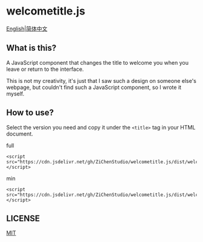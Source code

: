 # welcometitle.js

[English](./README.md)|[简体中文](./doc/README_zh-CN.md)

## What is this?

A JavaScript component that changes the title to welcome you when you leave or return to the interface.

This is not my creativity, it's just that I saw such a design on someone else's webpage, but couldn't find such a JavaScript component, so I wrote it myself.

## How to use?

Select the version you need and copy it under the `<title>` tag in your HTML document.

full
```
<script src="https://cdn.jsdelivr.net/gh/ZiChenStudio/welcometitle.js/dist/welcometitle.js"></script>
```

min
```
<script src="https://cdn.jsdelivr.net/gh/ZiChenStudio/welcometitle.js/dist/welcometitle.min.js"></script>
```

## LICENSE

[MIT](./LICENSE)

